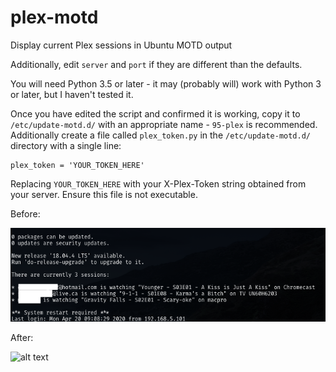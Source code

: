 # plex-motd
Display current Plex sessions in Ubuntu MOTD output

Additionally, edit `server` and `port` if they are different than the defaults.

You will need Python 3.5 or later - it may (probably will) work with Python 3 or later, but I haven't tested it.

Once you have edited the script and confirmed it is working, copy it to `/etc/update-motd.d/` with an appropriate name - `95-plex` is recommended.
Additionally create a file called `plex_token.py` in the `/etc/update-motd.d/` directory with a single line:

```
plex_token = 'YOUR_TOKEN_HERE'
```

Replacing `YOUR_TOKEN_HERE` with your X-Plex-Token string obtained from your server. Ensure this file is not executable.

Before:

![alt text](https://raw.githubusercontent.com/mveinot/plex-motd/master/README/plex-motd.png)

After:

![alt text](https://raw.githubusercontent.com/ejach/plex-motd/patch-1/README/1.PNG)

